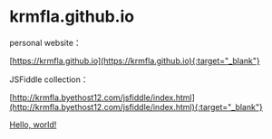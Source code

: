 # krmfla.github.io
personal website：

[https://krmfla.github.io](https://krmfla.github.io){:target="_blank"}

JSFiddle collection：

[http://krmfla.byethost12.com/jsfiddle/index.html](http://krmfla.byethost12.com/jsfiddle/index.html){:target="_blank"}

<a href="http://example.com/" target="_blank">Hello, world!</a>
